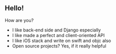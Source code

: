 ## Hello!

How are you?

- I like back-end side and Django especially
- I like made a perfect and client-oriented API
- I like iOS stack and write on swift and objc also
- Open source projects? Yes, if it really helpful
